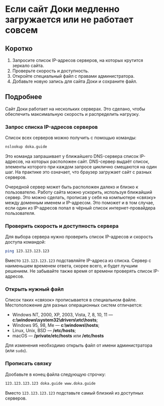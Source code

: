 # Если сайт Доки медленно загружается или не работает совсем

## Коротко

1. Запросите список IP-адресов серверов, на которых крутится зеркало сайта.
2. Проверьте скорость и доступность.
3. Откройте специальный файл с правами администратора.
4. Добавьте новую запись для сайта Доки и сохраните файл.

## Подробнее

Сайт Доки работает на нескольких серверах. Это сделано, чтобы обеспечить максимальную скорость и распределить нагрузку.

### Запрос списка IP-адресов серверов

Список всех серверов можно получить с помощью команды:

```bash
nslookup doka.guide
```

Это команда запрашивает у ближайшего DNS-сервера список IP-адресов, на которых расположен сайт. DNS-сервер выдаёт список, элементы которого при каждом запросе циклично смещаются на один шаг. На практике это означает, что браузер загружает сайт с разных серверов.

Очередной сервер может быть расположен далеко и близко к пользователю. Работу сайта можно ускорить, используя ближайший сервер. Это можно сделать, прописав у себя на компьютере «связку» между доменным именем и IP-адресом. Это поможет и в том случае, если один из IP-адресов попал в чёрный список интернет-провайдера пользователя.

### Проверить скорость и доступность сервера

Для выбора сервера нужно проверить список IP-адресов и скорость доступа командой:

```bash
ping 123.123.123.123
```

Вместо `123.123.123.123` подставляйте IP-адреса из списка. Сервер с наименьшем временем ответа, скорее всего, и будет лучшим решением. Не забывайте также время от времени проверять список IP-адресов.

### Открыть нужный файл

Список таких «связок» прописывается в специальном файле. Местоположение для разных операционных систем отличается:

- Windows NT, 2000, XP, 2003, Vista, 7, 8, 10, 11 — **c:\windows\system32\drivers\etc\hosts**;
- Windows 95, 98, Me — **c:\windows\hosts**;
- Linux, Unix, BSD — **/etc/hosts**;
- macOS — **/private/etc/hosts** или **/etc/hosts**

Для изменения необходимо открыть файл от имени администратора (или `sudo`).

### Прописать связку

Дообавьте в конец файла следующую строчку:

```bash
123.123.123.123 doka.guide www.doka.guide
```

Вместо `123.123.123.123` подставьте самый близкий из доступных серверов.

